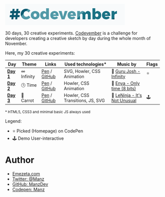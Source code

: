 ![Codevember 2018](codevember-logo.gif)

30 days, 30 creative experiments. [Codevember](http://codevember.xyz/) is a challenge for developers creating a creative sketch by day during the whole month of November.

Here, my 30 creative experiments:

| Day | Theme | Links | Used technologies* | Music by | Flags |
|-----|-------|--------------|-------------|-------------------|----------|
| [**Day 1**](https://twitter.com/Manz/status/1060249263425359873) | *∞* Infinity | [Pen](https://codepen.io/manz/pen/oQbWWj) / [GitHub](https://manzdev.github.io/codevember2018/day-1/) | SVG, Howler, CSS Animation | 🎵 [Guru Josh - Infinity](https://en.wikipedia.org/wiki/Infinity_(Guru_Josh_song)) | ⭐ |
| [**Day 2**](https://twitter.com/Manz/status/1060292299467485185) | 🕒 Time | [Pen](https://codepen.io/manz/pen/wQMpJK) / [GitHub](https://manzdev.github.io/codevember2018/day-2/) | Howler, CSS Animation | 🎵 [Enya - Only time (8 bits)](https://www.youtube.com/watch?v=nuednVPR92Y) | |
| [**Day 3**](https://twitter.com/Manz/status/1060503517931147264) | 🥕 Carrot | [Pen](https://codepen.io/manz/pen/gQrbXY) / [GitHub](https://manzdev.github.io/codevember2018/day-3/) | Howler, CSS Transitions, JS, SVG | 🎵 [LeNinja - It's Not Unusual](https://soundcloud.com/vermelindo/itsnotunusual8bits) | 🕹 |

<small>* HTML5, CSS3 and minimal basic JS always used</small>

Legend:
* ⭐ Picked (Homepage) on CodePen
* 🕹 Demo User-interactive

# Author

- [Emezeta.com](https://www.emezeta.com/)
- [Twitter: @Manz](https://twitter.com/Manz)
- [GitHub: ManzDev](https://github.com/ManzDev)
- [Codepen: Manz](https://codepen.io/Manz)
